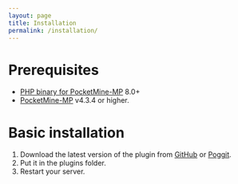 ```yaml
---
layout: page
title: Installation
permalink: /installation/
---
```


# Prerequisites

- [PHP binary for PocketMine-MP](https://jenkins.pmmp.io/job/PHP-8.0-Aggregate/) 8.0+
- [PocketMine-MP](https://pmmp.io) v4.3.4 or higher.

# Basic installation

1. Download the latest version of the plugin from [GitHub](https://github.com/thebigcrafter/oh-my-pmmp/releases) or [Poggit](https://poggit.pmmp.io/p/oh-my-pmmp).
2. Put it in the plugins folder.
3. Restart your server.